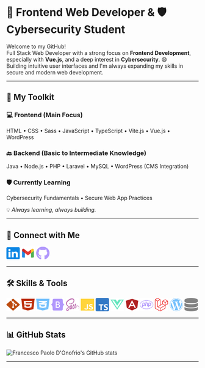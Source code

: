 # 🚀 Frontend Web Developer & 🛡️ Cybersecurity Student

Welcome to my GitHub!  
Full Stack Web Developer with a strong focus on **Frontend Development**, especially with **Vue.js**, and a deep interest in **Cybersecurity**. 😄  
Building intuitive user interfaces and I'm always expanding my skills in secure and modern web development.

---

## 🧰 My Toolkit

### 💻 Frontend (Main Focus)
HTML • CSS • Sass • JavaScript • TypeScript • Vite.js • Vue.js • WordPress

### 🔙 Backend (Basic to Intermediate Knowledge)
Java • Node.js • PHP • Laravel • MySQL • WordPress (CMS Integration)

### 🛡️ Currently Learning
Cybersecurity Fundamentals • Secure Web App Practices

💡 *Always learning, always building.*

---

## 🔗 Connect with Me

<a href="https://www.linkedin.com/in/francesco-paolo-d-onofrio/"><img src="/images/linkedin.svg" alt="LinkedIn" style="width: 35px; height: 35px;"></a>
<a href="mailto:your.email@example.com"><img src="/images/gmail.svg" alt="Email" style="width: 35px; height: 35px;"></a>
<a href="https://github.com/francesco-paolo-donofrio"><img src="/images/github-brands-solid.svg" alt="GitHub" style="width: 35px; height: 35px;"></a>

---

## 🛠️ Skills & Tools

<img src="/images/git-alt.svg" alt="Git" style="width: 35px; height: 35px;"> <img src="/images/html5.svg" alt="HTML5" style="width: 35px; height: 35px;"> <img src="/images/css3-alt.svg" alt="CSS3" style="width: 35px; height: 35px;"> <img src="/images/bootstrap.svg" alt="Bootstrap" style="width: 35px; height: 35px;"> <img src="/images/sass.svg" alt="Sass" style="width: 35px; height: 35px;"> <img src="/images/js.svg" alt="JavaScript" style="width: 35px; height: 35px;"> <img src="/images/ts-logo-512.svg" alt="TypeScript" style="width: 35px; height: 35px;"> <img src="/images/vuejs.svg" alt="Vue.js" style="width: 35px; height: 35px;"> <img src="/images/angular-brands-solid.svg" alt="Angular" style="width: 35px; height: 35px;"> <img src="/images/php.svg" alt="PHP" style="width: 35px; height: 35px;"> <img src="/images/laravel.svg" alt="Laravel" style="width: 35px; height: 35px;"> <img src="/images/wordpress.svg" alt="WordPress" style="width: 35px; height: 35px;"> <img src="/images/database-solid.svg" alt="MySQL" style="width: 35px; height: 35px;"> 

---

## 📊 GitHub Stats

<img src="https://github-readme-stats.vercel.app/api?username=francesco-paolo-donofrio&show_icons=true&theme=transparent" alt="Francesco Paolo D'Onofrio's GitHub stats" width="850">

---
